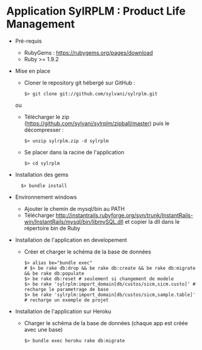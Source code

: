 # Application SylRPLM : Product Life Management

* Pré-requis
  - RubyGems : https://rubygems.org/pages/download
  - Ruby >= 1.9.2

* Mise en place
  - Cloner le repository git hébergé sur GitHub :

        $> git clone git://github.com/sylvani/sylrplm.git

  ou

  - Télécharger le zip (https://github.com/sylvani/sylrplm/zipball/master) puis le décompresser :

        $> unzip sylrplm.zip -d sylrplm

  - Se placer dans la racine de l'application

        $> cd sylrplm

- Installation des gems

        $> bundle install

- Environnement windows
  - Ajouter le chemin de mysql/bin au PATH
  - Télécharger http://instantrails.rubyforge.org/svn/trunk/InstantRails-win/InstantRails/mysql/bin/libmySQL.dll
    et copier la dll dans le répertoire bin de Ruby

- Installation de l'application en developement

  - Créer et charger le schéma de la base de données

        $> alias be="bundle exec"
        # $> be rake db:drop && be rake db:create && be rake db:migrate && be rake db:populate
        $> be rake db:reset # seulement si changement de modele
        $> be rake 'sylrplm:import_domain[db/custos/sicm,sicm.custo]' # recharge le parametrage de base
        $> be rake 'sylrplm:import_domain[db/custos/sicm,sample.table]' # recharge un exemple de projet

- Installation de l'application sur Heroku

  - Charger le schéma de la base de données (chaque app est créée avec une base)

        $> bundle exec heroku rake db:migrate